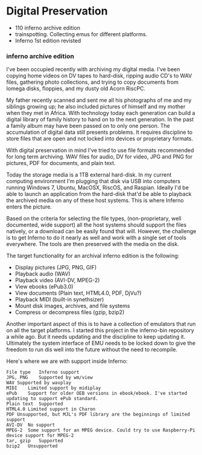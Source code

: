 # Digital Preservation
* 110 inferno archive edition
* trainspotting. Collecting emus for different platforms.
* Inferno 1st edition revisted

### inferno archive edition

I've been occupied recently with archiving my digital media. I've been copying home videos on DV tapes to hard-disk, ripping audio CD's to WAV files, gathering photo collections, and trying to copy documents from Iomega disks, floppies, and my dusty old Acorn RiscPC.

My father recently scanned and sent me all his photographs of me and my siblings growing up; he also included pictures of himself and my mother when they met in Africa. With technology today each generation can build a digital library of family history to hand on to the next generation. In the past a family album may have been passed on to only one person. The accumulation of digital data still presents problems. It requires discipline to store files that are open and not locked into devices or proprietary formats.

With digital preservation in mind I've tried to use file formats recommended for long term archiving. WAV files for audio, DV for video, JPG and PNG for pictures, PDF for documents, and plain text.

Today the storage media is a 1TB external hard-disk. In my current computing environment I'm plugging that disk via USB into computers running Windows 7, Ubuntu, MacOSX, RiscOS, and Raspian. Ideally I'd be able to launch an application from the hard-disk that'd be able to playback the archived media on any of these host systems. This is where Inferno enters the picture.

Based on the criteria for selecting the file types, (non-proprietary, well documented, wide support) all the host systems should support the files natively, or a download can be easily found that will. However, the challenge is to get Inferno to do it nearly as well and work with a single set of tools everywhere. The tools are then preserved with the media on the disk.

The target functionality for an archival inferno edition is the following:

* Display pictures (JPG, PNG, GIF)
* Playback audio (WAV)
* Playback video (AVI-DV, MPEG-2)
* View ebooks (ePub3.0)
* View documents (Plain text, HTML4.0, PDF, DjVu?)
* Playback MIDI (built-in synethsizer)
* Mount disk images, archives, and file systems
* Compress or decompress files (gzip, bzip2)

Another important aspect of this is to have a collection of emulators that run on all the target platforms. I started this project in the inferno-bin repository a while ago. But it needs updating and the discipline to keep updating it. Ultimately the system interface of EMU needs to be locked down to give the freedom to run dis well into the future without the need to recompile.

Here's where we are with support inside Inferno:

	File type	Inferno support
	JPG, PNG	Supported by wm/view
	WAV	Supported by wavplay
	MIDI	Limited support by midiplay
	ePub	Support for older OEB versions in ebook/ebook. I've started updating to support ePub standard.
	Plain text	Supported
	HTML4.0	Limited support in Charon
	PDF	Unsupported, but MJL's PDF library are the beginnings of limited support
	AVI-DV	No support
	MPEG-2	Some support for an MPEG device. Could try to use Raspberry-Pi device support for MPEG-2
	tar, gzip	Supported
	bzip2	Unsupported
